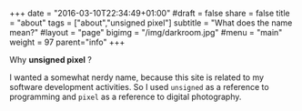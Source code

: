 +++
date = "2016-03-10T22:34:49+01:00"
#draft = false
share = false
title = "about"
tags = ["about","unsigned pixel"]
subtitle = "What does the name mean?"
#layout = "page"
bigimg = "/img/darkroom.jpg"
#menu = "main"
weight = 97
parent="info"
+++

Why **unsigned pixel** ?

I wanted a somewhat nerdy name, because this site is related to my software development activities. So I used `unsigned` as a reference to programming and `pixel` as a reference to digital photography.

